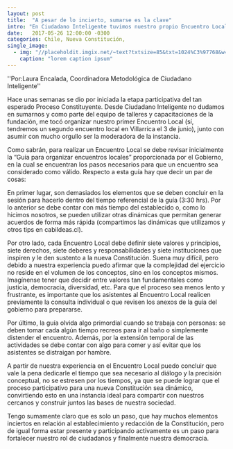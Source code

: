 ```yaml
---
layout: post
title:  "A pesar de lo incierto, sumarse es la clave"
intro: "En Ciudadano Inteligente tuvimos nuestro propio Encuentro Local. En el siguiente post te compartimos nuestra experiencia y aprendizajes."
date:   2017-05-26 12:00:00 -0300
categories: Chile, Nueva Constitución, 
single_image:
  - img: "//placeholdit.imgix.net/~text?txtsize=85&txt=1024%C3%97768&w=1024&h=768"
    caption: "lorem caption ipsum"
---
```

''Por:Laura Encalada, Coordinadora Metodológica de Ciudadano Inteligente''

Hace unas semanas se dio por iniciada la etapa participativa del tan esperado Proceso Constituyente. Desde Ciudadano Inteligente no dudamos en sumarnos y como parte del equipo de talleres y capacitaciones de la fundación,  me tocó organizar nuestro primer Encuentro Local (sí, tendremos un segundo encuentro local en Villarrica el 3 de junio), junto con asumir con mucho orgullo ser la moderadora de la instancia.

Como sabrán, para realizar un Encuentro Local se debe revisar inicialmente la “Guía para organizar encuentros locales” proporcionada por el Gobierno, en la cual se encuentran los pasos necesarios para que un encuentro sea considerado como válido. Respecto a esta guía hay que decir un par de cosas:

En primer lugar, son demasiados los elementos que se deben concluir en la sesión para hacerlo dentro del tiempo referencial de la guía (3:30 hrs). Por lo anterior se debe contar con más tiempo del establecido o, como lo hicimos nosotros, se pueden utilizar otras dinámicas que permitan generar acuerdos de forma más rápida (compartimos las dinámicas que utilizamos y otros tips en cabildeas.cl).

Por otro lado, cada Encuentro Local debe definir siete valores y principios, siete derechos, siete deberes y responsabilidades y siete instituciones que inspiren y le den sustento a la nueva Constitución. Suena muy difícil, pero debido a nuestra experiencia puedo afirmar que la complejidad del ejercicio no reside en el volumen de los conceptos, sino en los conceptos mismos. Imagínense tener que decidir entre valores tan fundamentales como justicia, democracia, diversidad, etc. Para que el proceso sea menos lento y frustrante, es importante que los asistentes al Encuentro Local realicen previamente la consulta individual o que revisen los anexos de la guía del gobierno para prepararse.  

Por último, la guía olvida algo primordial cuando se trabaja con personas: se deben tomar cada algún tiempo recreos para ir al baño o simplemente distender el encuentro. Además, por la extensión temporal de las actividades se debe contar con algo para comer y así evitar que los asistentes se distraigan por hambre.

A partir de nuestra experiencia en el Encuentro Local puedo concluir que vale la pena dedicarle el tiempo que sea necesario al diálogo y la precisión conceptual, no se estresen por los tiempos, ya que se puede lograr que el proceso participativo para una nueva Constitución sea dinámico, convirtiendo esto en una instancia ideal para compartir con nuestros cercanos y construir juntos las bases de nuestra sociedad.

Tengo sumamente claro que es solo un paso, que hay muchos elementos inciertos en relación al establecimiento y redacción de la Constitución, pero de igual forma estar presente y participando activamente es un paso para fortalecer nuestro rol de ciudadanos y finalmente nuestra democracia.  
